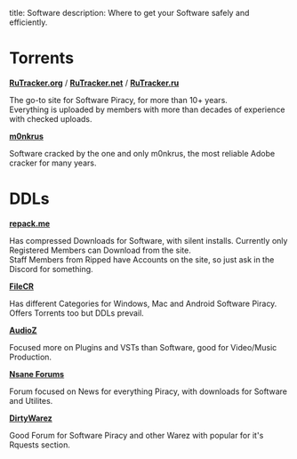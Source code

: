 title: Software
description: Where to get your Software safely and efficiently.

# Torrents

**[RuTracker.org](https://rutracker.org)** / **[RuTracker.net](https://rutracker.net)** / **[RuTracker.ru](https://rutracker.ru)**

The go-to site for Software Piracy, for more than 10+ years.  
Everything is uploaded by members with more than decades of experience with checked uploads.

**[m0nkrus](http://w14.monkrus.ws/)**

Software cracked by the one and only m0nkrus, the most reliable Adobe cracker for many years.

# DDLs

**[repack.me](https://repack.me)**

Has compressed Downloads for Software, with silent installs. Currently only Registered Members can Download from the site.  
Staff Members from Ripped have Accounts on the site, so just ask in the Discord for something.  

**[FileCR](https://filecr.com)**

Has different Categories for Windows, Mac and Android Software Piracy. Offers Torrents too but DDLs prevail.  

**[AudioZ](https://audioz.download/)**

Focused more on Plugins and VSTs than Software, good for Video/Music Production.

**[Nsane Forums](https://nsaneforums.com/)**

Forum focused on News for everything Piracy, with downloads for Software and Utilites.  

**[DirtyWarez](https://forum.dirtywarez.com/)**

Good Forum for Software Piracy and other Warez with popular for it's Rquests section.

